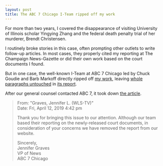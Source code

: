 ```yaml
---
layout: post
title: The ABC 7 Chicago I-Team ripped off my work
---
```


For more than two years, I covered the disappearance of visiting University of Illinois scholar Yingying Zhang and the federal death penalty trial of her murderer, Brendt Christensen.

I routinely broke stories in this case, often prompting other outlets to write follow-up articles. In most cases, they properly cited my reporting at The Champaign News-Gazette or did their own work based on the court documents I found.

But in one case, the well-known I-Team at ABC 7 Chicago led by Chuck Goudie and Barb Markoff directly ripped off [my work](https://www.news-gazette.com/news/christensen-s-lawyers-detail-mental-health-issues-including-homicidal-thoughts/article_72ec95df-a6e1-590c-8943-5a0bf4dc5cd9.html), leaving [whole paragraphs untouched](https://www.diffchecker.com/d9ibom3u) in [its report](https://www.bzigterman.com/images/abc.jpg).

After our general counsel contacted ABC 7, it took down [the article](https://abc7chicago.com/5242468/).

> From:    "Graves, Jennifer  L. (WLS-TV)"  
> Date:    Fri, April 12, 2019 4:42 pm  
>  
> Thank you for bringing this issue to our attention.  Although our team based their reporting on the newly-released court documents, in consideration of your concerns we have removed the report from our website.  
>  
> Sincerely,  
> Jennifer Graves  
> VP of News  
> ABC 7 Chicago